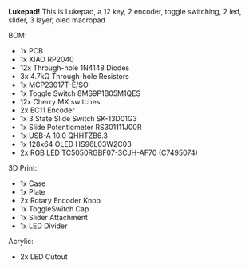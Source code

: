 **Lukepad!**
This is Lukepad, a 12 key, 2 encoder, toggle switching, 2 led, slider, 3 layer, oled macropad


BOM:
- 1x PCB
- 1x XIAO RP2040
- 12x Through-hole 1N4148 Diodes
- 3x 4.7kΩ Through-hole Resistors
- 1x MCP23017T-E/SO
- 1x Toggle Switch 8MS9P1B05M1QES
- 12x Cherry MX switches
- 2x EC11 Encoder
- 1x 3 State Slide Switch SK-13D01G3
- 1x Slide Potentiometer RS301111J00R
- 1x USB-A 10.0 QHHTZB6.3
- 1x 128x64 OLED HS96L03W2C03
- 2x RGB LED TC5050RGBF07-3CJH-AF70 (C7495074)

3D Print:
- 1x Case
- 1x Plate
- 2x Rotary Encoder Knob
- 1x ToggleSwitch Cap
- 1x Slider Attachment
- 1x LED Divider

Acrylic:
- 2x LED Cutout

